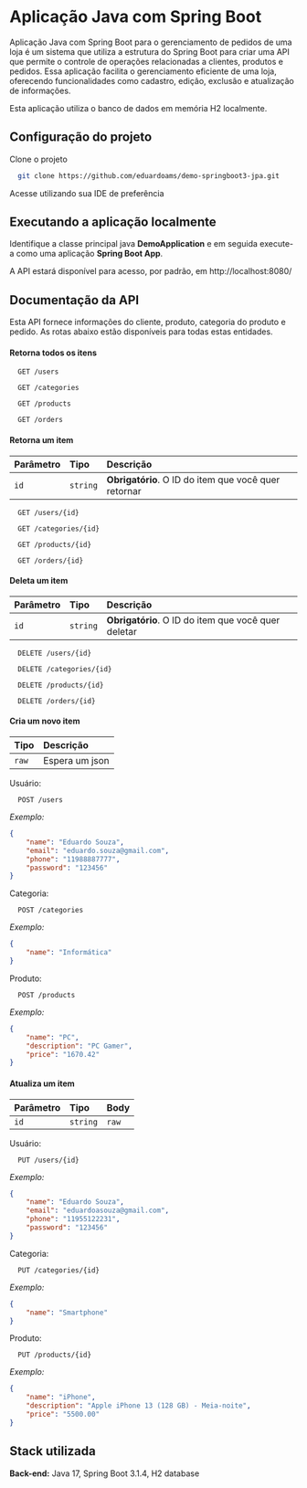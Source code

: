 # Aplicação Java com Spring Boot

Aplicação Java com Spring Boot para o gerenciamento de pedidos de uma loja é um sistema que utiliza a estrutura do Spring Boot para criar uma API que permite o controle de operações relacionadas a clientes, produtos e pedidos. Essa aplicação facilita o gerenciamento eficiente de uma loja, oferecendo funcionalidades como cadastro, edição, exclusão e atualização de informações.

Esta aplicação utiliza o banco de dados em memória H2 localmente.

## Configuração do projeto

Clone o projeto

```bash
  git clone https://github.com/eduardoams/demo-springboot3-jpa.git
```

Acesse utilizando sua IDE de preferência

## Executando a aplicação localmente

Identifique a classe principal java **DemoApplication** e em seguida execute-a como uma aplicação **Spring Boot App**.

A API estará disponível para acesso, por padrão, em http://localhost:8080/


## Documentação da API

Esta API fornece informações do cliente, produto, categoria do produto e pedido. As rotas abaixo estão disponíveis para todas estas entidades.

#### Retorna todos os itens

```http
  GET /users
```
```http
  GET /categories
```
```http
  GET /products
```
```http
  GET /orders
```

#### Retorna um item

| Parâmetro   | Tipo       | Descrição                                   |
| :---------- | :--------- | :------------------------------------------ |
| `id`      | `string` | **Obrigatório**. O ID do item que você quer retornar |

```http
  GET /users/{id}
```
```http
  GET /categories/{id}
```
```http
  GET /products/{id}
```
```http
  GET /orders/{id}
```

#### Deleta um item

| Parâmetro   | Tipo       | Descrição                                   |
| :---------- | :--------- | :------------------------------------------ |
| `id`      | `string` | **Obrigatório**. O ID do item que você quer deletar |

```http
  DELETE /users/{id}
```
```http
  DELETE /categories/{id}
```
```http
  DELETE /products/{id}
```
```http
  DELETE /orders/{id}
```

#### Cria um novo item

| Tipo       | Descrição                                   |
| :--------- | :------------------------------------------ |
| `raw` | Espera um json|

Usuário:
```http
  POST /users
```
*Exemplo:*
```json
{
    "name": "Eduardo Souza",
    "email": "eduardo.souza@gmail.com",
    "phone": "11988887777",
    "password": "123456"
}
```

Categoria:
```http
  POST /categories
```

*Exemplo:*
```json
{
    "name": "Informática"
}
```
Produto:
```http
  POST /products
```
*Exemplo:*
```json
{
    "name": "PC",
    "description": "PC Gamer",
    "price": "1670.42"
}
```

#### Atualiza um item

| Parâmetro       | Tipo                                   | Body       |
| :--------- | :------------------------------------------ | :--------- |
| `id` | `string` | `raw` |

Usuário:
```http
  PUT /users/{id}
```
*Exemplo:*
```json
{
    "name": "Eduardo Souza",
    "email": "eduardoasouza@gmail.com",
    "phone": "11955122231",
    "password": "123456"
}
```

Categoria:
```http
  PUT /categories/{id}
```

*Exemplo:*
```json
{
    "name": "Smartphone"
}
```
Produto:
```http
  PUT /products/{id}
```
*Exemplo:*
```json
{
    "name": "iPhone",
    "description": "Apple iPhone 13 (128 GB) - Meia-noite",
    "price": "5500.00"
}
```

## Stack utilizada

**Back-end:** Java 17, Spring Boot 3.1.4, H2 database

